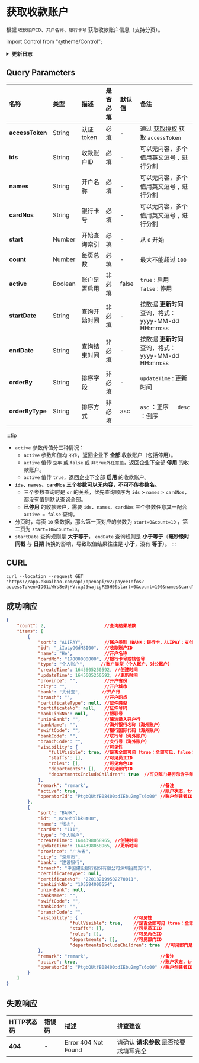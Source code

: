 # 获取收款账户
根据 `收款账户ID`、`开户名称`、`银行卡号` 获取收款账户信息（支持分页）。

import Control from "@theme/Control";

<Control
method="GET"
url="/api/openapi/v2/payeeInfos"
/>

<details>
  <summary><b>更新日志</b></summary>
  <div>

  [**1.11.0**](/docs/open-api/notice/update-log#1110)&emsp;-> 🐞 新增了 `orderBy` 和 `orderByType` 参数，接口【**成功响应**】数据可按照 `updateTime`（更新时间）排序。<br/>
  [**1.8.0**](/docs/open-api/notice/update-log#180) &emsp; -> 🐞 修复了获取 `WEIXIN`（微信）、`OTHER`（其他）类型收款账户时，`certificateType`（证件类型 ）、`certificateNo`（证件号码）返回空的BUG。<br/>
  [**1.2.0**](/docs/open-api/notice/update-log#120) &emsp; -> 🆕 新增了 `active` 参数描述，并且响应数据中增加了 `active` 参数。<br/>
  [**1.1.0**](/docs/open-api/notice/update-log#110) &emsp; -> 🆕 新增了 `startDate` 和 `endDate` 参数，根据 **更新时间** 过滤列表数据，并且返回值中增加 `createTime` 和 `updateTime` 参数。<br/>
  [**0.7.160**](/docs/open-api/notice/update-log#07160) -> 🆕 新增了 `active`（账户是否启用）参数过滤收款账户信息。<br/>

  </div>
</details>

## Query Parameters

| 名称 | 类型 | 描述 | 是否必填 | 默认值 | 备注 |
| :--- | :--- | :--- | :--- |:--- | :--- |
| **accessToken** | String  | 认证token   | 必填  | - | 通过 [获取授权](/docs/open-api/getting-started/auth) 获取 `accessToken` |
| **ids**         | String  | 收款账户ID   | 必填 | - | 可以无内容，多个值用英文逗号 `,` 进行分割 |
| **names**       | String  | 开户名称     | 必填 | - | 可以无内容，多个值用英文逗号 `,` 进行分割 |
| **cardNos**     | String  | 银行卡号     | 必填 | - | 可以无内容，多个值用英文逗号 `,` 进行分割 |
| **start**       | Number  | 开始查询索引  | 必填  | - | 从 `0` 开始 |
| **count**       | Number  | 每页总数     | 必填  | - | 最大不能超过 `100` |
| **active**      | Boolean | 账户是否启用  | 非必填 | false | `true` : 启用 &emsp; `false` : 停用 |
| **startDate**   | String | 查询开始时间 | 非必填 | - | 按数据 **更新时间** 查询，格式：yyyy-MM-dd HH:mm:ss |
| **endDate**     | String | 查询结束时间 | 非必填 | - | 按数据 **更新时间** 查询，格式：yyyy-MM-dd HH:mm:ss |
| **orderBy**     | String  | 排序字段    | 非必填 | - | `updateTime` : 更新时间 |
| **orderByType** | String  | 排序方式    | 非必填 | asc | `asc` ：正序 &emsp; `desc` ：倒序 |

:::tip
- `active` 参数传值分三种情况：
    - `active` 参数和值均 `不传`，返回企业下 **全部** 收款账户（包括停用）。
    - `active` 值传 `空串` 或 `false` 或 `非true外任意值`，返回企业下全部 **停用** 的收款账户。
    - `active` 值传 `true`，返回企业下全部 **启用** 的收款账户。
- **`ids`、`names`、`cardNos` 三个参数可以无内容，不可不传参数名。**
  - 三个参数查询时是 `or` 的关系，优先查询顺序为 `ids` > `names` > `cardNos`，都没有值则默认查询全部。
  - **已停用** 的收款账户，需要 `ids`、`names`、`cardNos` 三个参数任意其一配合 `active = false` 查询。
- 分页时，每页 `10` 条数据，那么第一页对应的参数为 `start=0&count=10` ，第二页为 `start=10&count=10`。
- `startDate` 查询规则是 **大于等于**， `endDate` 查询规则是 **小于等于**（**毫秒级时间戳** 与 **日期** 转换的影响，导致取值结果往往是 **小于**，没有 **等于**）。
:::

## CURL
```shell
curl --location --request GET 'https://app.ekuaibao.com/api/openapi/v2/payeeInfos?accessToken=ID01iWYs8eUjHV:xgJ3wajigF25H0&start=0&count=100&names&cardNos&ids&active=true&orderBy=updateTime&orderByType=desc'
```

## 成功响应
```json
{
    "count": 2,                      //查询结果总数
    "items": [
        {
            "sort": "ALIPAY",        //账户类别（BANK：银行卡，ALIPAY：支付宝，OVERSEABANK：海外账号，CHECK：支票，ACCEPTANCEBILL：承兑汇票，OTHER：其他，WALLET：钱包）
            "id": "_iIaLyGGdM3I00",  //收款账户ID
            "name": "He",            //开户名称
            "cardNo": "17000000000", //银行卡号或钱包号
            "type": "个人账户",      //账户类型（个人账户、对公账户）
            "createTime": 1645605250592, //创建时间
            "updateTime": 1645605250592, //更新时间
            "province": "",          //开户省份
            "city": "",              //开户城市
            "bank": "支付宝",        //开户行
            "branch": "",            //开户网点
            "certificateType": null, //证件类型
            "certificateNo": null,   //证件号码
            "bankLinkNo": null,      //银联号
            "unionBank": "",         //简洁录入开户行
            "bankName": "",          //海外银行名称（海外账户）
            "swiftCode": "",         //银行国际代码（海外账户）
            "bankCode": "",          //联行号（海外账户）
            "branchCode": "",        //支行号（海外账户）
            "visibility": {          //可见性
                "fullVisible": true, //是否全部可见（true：全部可见，false：指定人员可见）
                "staffs": [],        //可见员工ID
                "roles": [],         //可见角色ID
                "departments": [],   //可见部门ID
                "departmentsIncludeChildren": true  //可见部门是否包含子部门（true：是，false：否）
            },
            "remark": "remark",                           //备注
            "active": true,                               //账户状态，true：启用，false：停用
            "operatorId": "PtgbQUtfE08400:dIEbu2mgTs6o00" //账户创建者ID
        },
        {
            "sort": "BANK",
            "id": "_KcaHhblbk0A00",
            "name": "张杰",
            "cardNo": "111",
            "type": "个人账户",
            "createTime": 1644398058965, //创建时间
            "updateTime": 1644398058965, //更新时间
            "province": "广东省",
            "city": "深圳市",
            "bank": "建设银行",
            "branch": "中国建设银行股份有限公司深圳招商支行",
            "certificateType": null,
            "certificateNo": "220182199502270011",
            "bankLinkNo": "105584000554",
            "unionBank": null,
            "bankName": "",
            "swiftCode": "",
            "bankCode": "",
            "branchCode": "",
            "visibility": {                     //可见性
                        "fullVisible": true,    //是否全部可见（true：全部可见，false：指定人员可见）
                        "staffs": [],           //可见员工ID
                        "roles": [],            //可见角色ID
                        "departments": [],      //可见部门ID
                        "departmentsIncludeChildren": true  //可见部门是否包含子部门（true：是，false：否）
            },
            "remark": "remark",                           //备注
            "active": true,                               //账户状态，true：启用；false：停用
            "operatorId": "PtgbQUtfE08400:dIEbu2mgTs6o00" //账户创建者ID
        }
    ]
}
```

## 失败响应
| HTTP状态码 | 错误码 | 描述 | 排查建议 |
| :--- | :--- | :--- | :--- |
| **404** | - | Error 404 Not Found | 请确认 **请求参数** 是否按要求填写完全 | 

